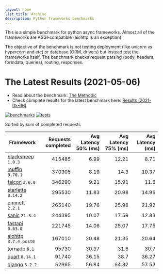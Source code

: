 ```yaml
---
layout: home
list_title: Archive
description: Python frameworks benchmarks
---
```


<script src="https://cdn.jsdelivr.net/npm/chart.js@3.2.1/dist/chart.min.js"></script>

This is a simple benchmark for python async frameworks. Almost all of the
frameworks are ASGI-compatible (aiohttp is an exception).

The objective of the benchmark is not testing deployment (like uvicorn vs
hypercorn and etc) or database (ORM, drivers) but instead test the frameworks
itself. The benchmark checks request parsing (body, headers, formdata,
queries), routing, responses.

# The Latest Results (2021-05-06)

* Read about the benchmark: [The Methodic](methodic.md)
* Check complete results for the latest benchmark here: [Results (2021-05-06)](_posts/2021-05-06-results.md)

[![benchmarks](https://github.com/klen/py-frameworks-bench/actions/workflows/benchmarks.yml/badge.svg)](https://github.com/klen/py-frameworks-bench/actions/workflows/benchmarks.yml)
[![tests](https://github.com/klen/py-frameworks-bench/actions/workflows/tests.yml/badge.svg)](https://github.com/klen/py-frameworks-bench/actions/workflows/tests.yml)

<canvas id="chart" style="margin-bottom: 2em"></canvas>
<script>
    var ctx = document.getElementById('chart').getContext('2d');
    var myChart = new Chart(ctx, {
        type: 'bar',
        data: {
            labels: ['blacksheep','muffin','falcon','starlette','emmett','sanic','fastapi','aiohttp','tornado','quart','django',],
            datasets: [
                {
                    label: '# of requests',
                    data: ['415485','370305','346290','295530','265140','244395','221745','167010','95730','91740','52965',],
                    backgroundColor: [
                        '#4E79A7', '#A0CBE8', '#F28E2B', '#FFBE7D', '#59A14F', '#8CD17D', '#B6992D', '#F1CE63', '#499894', '#86BCB6', '#E15759', '#FF9D9A', '#79706E', '#BAB0AC', '#D37295', '#FABFD2', '#B07AA1', '#D4A6C8', '#9D7660', '#D7B5A6',
                    ]
                },
            ]
        }
    });
</script>

Sorted by sum of completed requests

| Framework | Requests completed | Avg Latency 50% (ms) | Avg Latency 75% (ms) | Avg Latency (ms) |
| --------- | -----------------: | -------------------: | -------------------: | ---------------: |
| [blacksheep](https://pypi.org/project/blacksheep/) `1.0.3` | 415485 | 6.99 | 12.21 | 8.71
| [muffin](https://pypi.org/project/muffin/) `0.70.1` | 370305 | 8.19 | 14.3 | 10.37
| [falcon](https://pypi.org/project/falcon/) `3.0.0` | 346290 | 9.21 | 15.91 | 11.6
| [starlette](https://pypi.org/project/starlette/) `0.14.2` | 295530 | 11.83 | 20.98 | 14.96
| [emmett](https://pypi.org/project/emmett/) `2.2.1` | 265140 | 19.76 | 25.98 | 21.92
| [sanic](https://pypi.org/project/sanic/) `21.3.4` | 244395 | 10.07 | 17.59 | 12.83
| [fastapi](https://pypi.org/project/fastapi/) `0.63.0` | 221745 | 14.06 | 25.07 | 17.75
| [aiohttp](https://pypi.org/project/aiohttp/) `3.7.4.post0` | 167010 | 20.48 | 21.35 | 20.64
| [tornado](https://pypi.org/project/tornado/) `6.1` | 95730 | 30.37 | 31.6 | 30.7
| [quart](https://pypi.org/project/quart/) `0.14.1` | 91740 | 36.15 | 38.7 | 36.27
| [django](https://pypi.org/project/django/) `3.2.2` | 52965 | 56.84 | 64.82 | 57.53

